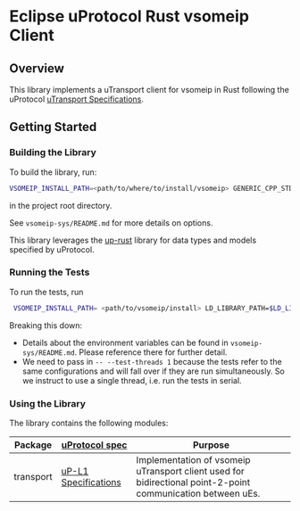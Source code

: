 # Eclipse uProtocol Rust vsomeip Client

## Overview

This library implements a uTransport client for vsomeip in Rust following the uProtocol [uTransport Specifications](https://github.com/eclipse-uprotocol/uprotocol-spec/blob/main/up-l1/README.adoc).

## Getting Started

### Building the Library

To build the library, run:
```bash
VSOMEIP_INSTALL_PATH=<path/to/where/to/install/vsomeip> GENERIC_CPP_STDLIB_PATH=<path/to/generic/cpp/stdlib> ARCH_SPECIFIC_CPP_STDLIB_PATH=<path/to/arch_specific/cpp/stdlib> cargo build
```

in the project root directory.

See `vsomeip-sys/README.md` for more details on options.

This library leverages the [up-rust](https://github.com/eclipse-uprotocol/up-rust) library for data types and models specified by uProtocol.

### Running the Tests

To run the tests, run
```bash
 VSOMEIP_INSTALL_PATH= <path/to/vsomeip/install> LD_LIBRARY_PATH=$LD_LIBRARY_PATH:<path/to/vsomeip/install>/lib  GENERIC_CPP_STDLIB_PATH=<path/to/generic/cpp/stdlib> ARCH_SPECIFIC_CPP_STDLIB_PATH=<path/to/arch_specific/cpp/stdlib> cargo test -- --test-threads 1
```

Breaking this down:
* Details about the environment variables can be found in `vsomeip-sys/README.md`. Please reference there for further detail.
* We need to pass in `-- --test-threads 1` because the tests refer to the same configurations and will fall over if they are run simultaneously. So we instruct to use a single thread, i.e. run the tests in serial.

### Using the Library

The library contains the following modules:

Package | [uProtocol spec](https://github.com/eclipse-uprotocol/uprotocol-spec) | Purpose
---|---|---
transport | [uP-L1 Specifications](https://github.com/eclipse-uprotocol/uprotocol-spec/blob/main/up-l1/README.adoc) | Implementation of vsomeip uTransport client used for bidirectional point-2-point communication between uEs.
